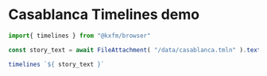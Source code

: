 # Casablanca Timelines demo
  
```js
import{ timelines } from "@kxfm/browser"

const story_text = await FileAttachment( "/data/casablanca.tmln" ).text()
```

```js
timelines `${ story_text }`
```
